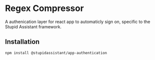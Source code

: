 # Regex Compressor

A authenication layer for react app to automaticly sign on, specific to the Stupid Assistant framework.

## Installation

`npm install @stupidassistant/app-authentication`